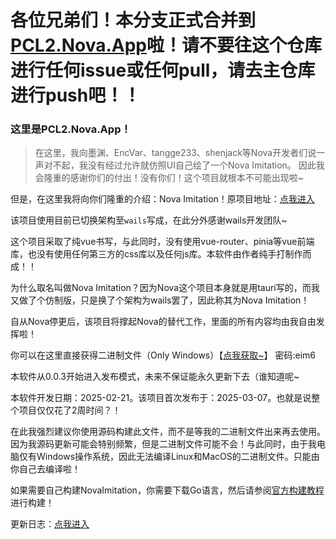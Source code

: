 # 各位兄弟们！本分支正式合并到[PCL2.Nova.App](https://github.com/PCL-Community/PCL2.Nova.App)啦！请不要往这个仓库进行任何issue或任何pull，请去主仓库进行push吧！！

### 这里是PCL2.Nova.App！

> 在这里，我向墨渊、EncVar、tangge233、shenjack等Nova开发者们说一声对不起，我没有经过允许就仿照UI自己绘了一个Nova Imitation。
> 因此我会隆重的感谢你们的付出！没有你们！这个项目就根本不可能出现啦~

但是，在这里我将向你们隆重的介绍：Nova Imitation！原项目地址：[点我进入](https://github.com/PCL-Community/PCL2.Nova.App)

该项目使用目前已切换架构至`wails`写成，在此分外感谢wails开发团队~

这个项目采取了纯vue书写，与此同时，没有使用vue-router、pinia等vue前端库，也没有使用任何第三方的css库以及任何js库。本软件由作者纯手打制作而成！！

为什么取名叫做Nova Imitation？因为Nova这个项目本身就是用tauri写的，而我又做了个仿制版，只是换了个架构为wails罢了，因此称其为Nova Imitation！

自从Nova停更后，该项目将撑起Nova的替代工作，里面的所有内容均由我自由发挥啦！

你可以在这里直接获得二进制文件（Only Windows）【[点我获取~](https://wwdy.lanzoub.com/b0sx0e10h)】 密码:eim6

本软件从0.0.3开始进入发布模式，未来不保证能永久更新下去（谁知道呢~

本软件开发日期：2025-02-21。该项目首次发布于：2025-03-07。也就是说整个项目仅仅花了2周时间？！

在此我强烈建议你使用源码构建此文件，而不是等我的二进制文件出来再去使用。因为我源码更新可能会特别频繁，但是二进制文件可能不会！与此同时，由于我电脑仅有Windows操作系统，因此无法编译Linux和MacOS的二进制文件。只能由你自己去编译啦！

如果需要自己构建NovaImitation，你需要下载Go语言，然后请参阅[官方构建教程](https://wails.io/docs/gettingstarted/installation)进行构建！

更新日志：[点我进入](./CHANGELOG.md)
